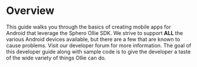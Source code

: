 
# Overview

This guide walks you through the basics of creating mobile apps for Android that leverage the Sphero Ollie SDK.
We strive to support **ALL** the various Android devices available, but there are a few that are known to cause problems.
Visit our developer forum for more information.
The goal of this developer guide along with sample code is to give the developer a taste of the wide variety of things Ollie can do.